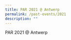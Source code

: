 ```yaml
---
title: PAR 2021 @ Antwerp
permalink: /past-events/2021
description: ""
---
```

<p>PAR 2021 @ Antwerp</p>

